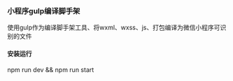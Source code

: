 <!--
 * @Description: readme file
 * @Author: 执念
 * @Date: 2019-08-27 13:13:51
 * @LastEditTime: 2019-08-29 13:53:09
 * @LastEditors: Please set LastEditors
 -->
### 小程序gulp编译脚手架

使用gulp作为编译脚手架工具、将wxml、wxss、js、打包编译为微信小程序可识别的文件

#### 安装运行
npm run dev && npm run start


